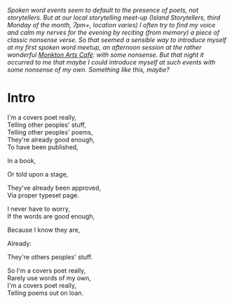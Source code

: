 *Spoken word events seem to default to the presence of poets, not storytellers.
But at our local storytelling meet-up (Island Storytellers, third Monday of the month, 7pm+, location varies)
I often try to find my voice and calm my nerves for the evening by reciting (from memory) a piece of classic nonsense verse. 
So that seemed a sensible way to introduce myself at my first spoken word meetup, 
an afternoon session at the rather wonderful [Monkton Arts Café](https://monktonarts.learningvialiving.co.uk/):
with some nonsense.
But that night it occurred to me that maybe I could introduce myself at such events with some nonsense of my own.
Something like this, maybe?*

# Intro
  
I'm a covers poet really,  
Telling other peoples' stuff,  
Telling other peoples' poems,  
They're already good enough,  
To have been published,  
  
In a book,  
  
Or told upon a stage,  
  
They've already been approved,  
Via proper typeset page.
  
I never have to worry,  
If the words are good enough,  
  
Because I know they are,  
  
Already:  
  
They're others peoples' stuff.  

So I'm a covers poet really,  
Rarely use words of my own,  
I'm a covers poet really,  
Telling poems out on loan.  
